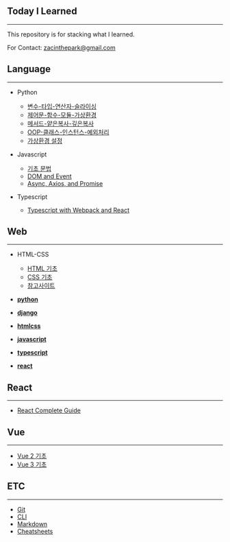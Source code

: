 ## Today I Learned

---

This repository is for stacking what I learned.

For Contact: zacinthepark@gmail.com

## Language

---

- Python

    - [변수-타입-연산자-슬라이싱](./python/%EB%B3%80%EC%88%98-%ED%83%80%EC%9E%85-%EC%97%B0%EC%82%B0%EC%9E%90-%EC%8A%AC%EB%9D%BC%EC%9D%B4%EC%8B%B1.md)
    - [제어문-함수-모듈-가상환경](./python/%EC%A0%9C%EC%96%B4%EB%AC%B8-%ED%95%A8%EC%88%98-%EB%AA%A8%EB%93%88-%EA%B0%80%EC%83%81%ED%99%98%EA%B2%BD.md)
    - [메서드-얕은복사-깊은복사](./python/%EB%A9%94%EC%84%9C%EB%93%9C-%EC%96%95%EC%9D%80%EB%B3%B5%EC%82%AC-%EA%B9%8A%EC%9D%80%EB%B3%B5%EC%82%AC.md)
    - [OOP-클래스-인스턴스-예외처리](./python/OOP-%ED%81%B4%EB%9E%98%EC%8A%A4-%EC%9D%B8%EC%8A%A4%ED%84%B4%EC%8A%A4-%EC%98%88%EC%99%B8%EC%B2%98%EB%A6%AC.md)
    - [가상환경 설정](./python/%EA%B0%80%EC%83%81%ED%99%98%EA%B2%BD%20%EC%84%A4%EC%A0%95.md)

- Javascript

    - [기초 문법](./javascript/basics.md)
    - [DOM and Event](./javascript/dom-event.md)
    - [Async, Axios, and Promise](./javascript/async-axios-promise.md)

- Typescript

    - [Typescript with Webpack and React](./typescript/README.md)

## Web

---

- HTML-CSS
    - [HTML 기초](./web/html%20%EA%B8%B0%EC%B4%88.md)
    - [CSS 기초](./web/css%20%EA%B8%B0%EC%B4%88.md)
    - [참고사이트](./web/%EC%B0%B8%EA%B3%A0%EC%82%AC%EC%9D%B4%ED%8A%B8.md)

- **[python](./python/README.md)**
- **[django](./django/README.md)**
- **[htmlcss](./htmlcss/README.md)**
- **[javascript](./javascript/README.md)**
- **[typescript](./typescript/README.md)**
- **[react](./react/react-guide/README.md)**

## React

---

- [React Complete Guide](./react/react-guide/README.md)

## Vue

---

- [Vue 2 기초](./vue/vue2/README.md)
- [Vue 3 기초](./vue/vue3/README.md)

## ETC

---

- [Git](./git/README.md)
- [CLI](./cli//README.md)
- [Markdown](./markdown//README.md)
- [Cheatsheets](./cheatsheets//README.md)
